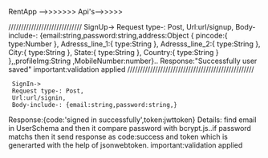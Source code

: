RentApp -->>>>>>>
Api's-->>>>>

/////////////////////////////
     SignUp->
     Request type-: Post,
     Url:url/signup,
     Body-include-: {email:string,password:string,address:Object {
    pincode:{   type:Number  }, Adresss_line_1:{   type:String }, Adresss_line_2:{   type:String }, City:{   type:String }, State:{   type:String }, Country:{
      type:String
    }
  },,profileImg:String ,MobileNumber:number}..
  Response:"Successfully user saved"
  important:validation applied 
  //////////////////////////////////////////////////
  
     SignIn->
     Request type-: Post,
     Url:url/signin,
     Body-include-: {email:string,password:string,}
  Response:{code:'signed in successfully',token:jwttoken}
  Details:  find email in UserSchema and then it  compare password with bcrypt.js..if password matchs then it send response as code:success and token which is generarted with the help of jsonwebtoken.
  important:validation applied 



